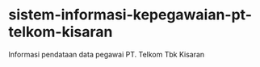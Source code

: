 # sistem-informasi-kepegawaian-pt-telkom-kisaran
Informasi pendataan data pegawai PT. Telkom Tbk Kisaran
